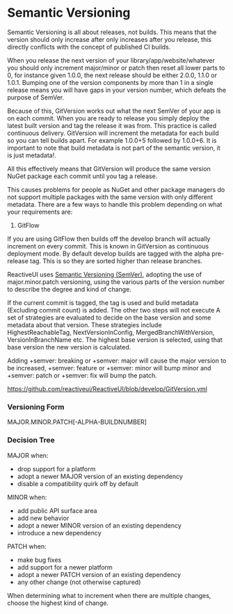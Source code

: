 # Semantic Versioning

Semantic Versioning is all about releases, not builds. This means that the version should only increase after only increases after you release, this directly conflicts with the concept of published CI builds. 

When you release the next version of your library/app/website/whatever you should only increment major/minor or patch then reset all lower parts to 0, for instance given 1.0.0, the next release should be either 2.0.0, 1.1.0 or  1.0.1. Bumping one of the version components by more than 1 in a single release means you will have gaps in your version number, which defeats the purpose of SemVer.

Because of this, GitVersion works out what the next SemVer of your app is on each commit. When you are ready to release you simply deploy the latest built version and tag the release it was from. This practice is called continuous delivery. GitVersion will increment the metadata for each build so you can tell builds apart. For example 1.0.0+5 followed by 1.0.0+6. It is important to note that build metadata is not part of the semantic version, it is just metadata!.

All this effectively means that GitVersion will produce the same version NuGet package each commit until you tag a release.

This causes problems for people as NuGet and other package managers do not support multiple packages with the same version with only different metadata. There are a few ways to handle this problem depending on what your requirements are:

1. GitFlow

If you are using GitFlow then builds off the develop branch will actually increment on every commit. This is known in GitVersion as continuous deployment mode. By default develop builds are tagged with the alpha pre-release tag. This is so they are sorted higher than release branches.

ReactiveUI uses [Semantic Versioning (SemVer)](http://semver.org/), adopting the use of major.minor.patch versioning, using the various parts of the version number to describe the degree and kind of change.


If the current commit is tagged, the tag is used and build metadata (Excluding commit count) is added. The other two steps will not execute
A set of strategies are evaluated to decide on the base version and some metadata about that version. These strategies include HighestReachableTag, NextVersionInConfig, MergedBranchWithVersion, VersionInBranchName etc.
The highest base version is selected, using that base version the new version is calculated.


Adding +semver: breaking or +semver: major will cause the major version to be increased,  +semver: feature or +semver: minor will bump minor and +semver: patch or +semver: fix will bump the patch.


https://github.com/reactiveui/ReactiveUI/blob/develop/GitVersion.yml


### Versioning Form

MAJOR.MINOR.PATCH[-ALPHA-BUILDNUMBER]

### Decision Tree

MAJOR when:
  - drop support for a platform
  - adopt a newer MAJOR version of an existing dependency 
  - disable a compatibility quirk off by default

MINOR when:
  - add public API surface area 
  - add new behavior
  - adopt a newer MINOR version of an existing dependency
  - introduce a new dependency 
  
PATCH when:
  - make bug fixes
  - add support for a newer platform
  - adopt a newer PATCH version of an existing dependency
  - any other change (not otherwise captured)

When determining what to increment when there are multiple changes, choose the highest kind of change.
